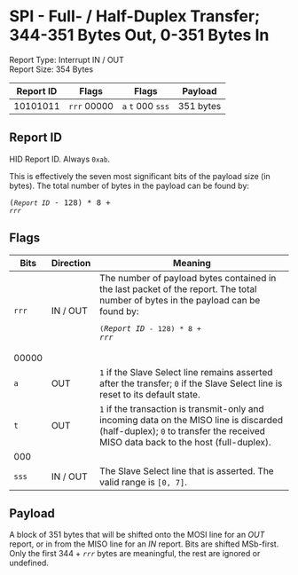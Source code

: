 
# SPI - Full- / Half-Duplex Transfer; 344-351 Bytes Out, 0-351 Bytes In
Report Type: Interrupt IN / OUT<br />
Report Size: 354 Bytes

| Report ID | Flags | Flags | Payload |
|-----------|-------|-------|---------|
| 10101011 | `rrr`&nbsp;00000 | `a`&nbsp;`t`&nbsp;000&nbsp;`sss` | 351 bytes |

## Report ID
HID Report ID.  Always `0xab`.

This is effectively the seven most significant bits of the payload size (in bytes).  The total number of bytes in the payload can be found by: <pre>(*`Report ID`* - 128) * 8 + *`rrr`*</pre>

## Flags
| Bits  | Direction | Meaning |
|-------|-----------|---------|
| `rrr` | IN / OUT  | The number of payload bytes contained in the last packet of the report.  The total number of bytes in the payload can be found by: <pre>(*`Report ID`* - 128) * 8 + *`rrr`*</pre> |
| 00000 |          |                                                                       |
| `a`   | OUT      | `1` if the Slave Select line remains asserted after the transfer; `0` if the Slave Select line is reset to its default state. |
| `t`   | OUT      | `1` if the transaction is transmit-only and incoming data on the MISO line is discarded (half-duplex); `0` to transfer the received MISO data back to the host (full-duplex). |
| 000   |          |                                                                       |
| `sss` | IN / OUT | The Slave Select line that is asserted.  The valid range is `[0, 7]`. |

## Payload
A block of 351 bytes that will be shifted onto the MOSI line for an *OUT* report, or in from the MISO line for an *IN* report.  Bits are shifted MSb-first.  Only the first 344 + *`rrr`* bytes are meaningful, the rest are ignored or undefined.
